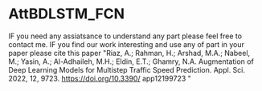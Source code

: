 # AttBDLSTM_FCN
IF you need any assiatsance to understand any part please feel free to contact me. 
IF you find our work interesting and use any of part in your paper please cite this paper
"Riaz, A.; Rahman, H.;
Arshad, M.A.; Nabeel, M.; Yasin, A.;
Al-Adhaileh, M.H.; Eldin, E.T.;
Ghamry, N.A. Augmentation of Deep
Learning Models for Multistep Traffic
Speed Prediction. Appl. Sci. 2022, 12,
9723. https://doi.org/10.3390/
app12199723
"
